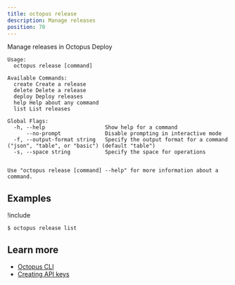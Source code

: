 ```yaml
---
title: octopus release
description: Manage releases
position: 70
---
```


Manage releases in Octopus Deploy


```text
Usage:
  octopus release [command]

Available Commands:
  create Create a release
  delete Delete a release
  deploy Deploy releases
  help Help about any command
  list List releases

Global Flags:
  -h, --help                   Show help for a command
      --no-prompt              Disable prompting in interactive mode
  -f, --output-format string   Specify the output format for a command ("json", "table", or "basic") (default "table")
  -s, --space string           Specify the space for operations


Use "octopus release [command] --help" for more information about a command.
```

## Examples

!include <samples-instance>


```text
$ octopus release list

```

## Learn more

- [Octopus CLI](/docs/octopus-rest-api/cli/index.md)
- [Creating API keys](/docs/octopus-rest-api/how-to-create-an-api-key.md)